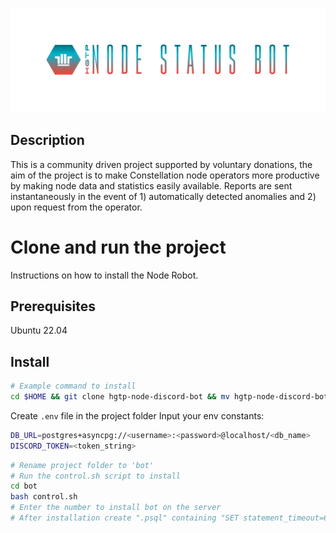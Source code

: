 ![Logo](https://github.com/buzzgreyday/hgtp-node-discord-bot/blob/master/static/logo/banner-color.png)

## Description

This is a community driven project supported by voluntary donations, the aim of the project is to make Constellation node operators more productive by making node data and statistics easily available. Reports are sent instantaneously in the event of 1) automatically detected anomalies and 2) upon request from the operator.

# Clone and run the project

Instructions on how to install the Node Robot.

## Prerequisites

Ubuntu 22.04

## Install

```bash
# Example command to install
cd $HOME && git clone hgtp-node-discord-bot && mv hgtp-node-discord-bot bot
```
Create `.env` file in the project folder
Input your env constants:
```bash
DB_URL=postgres+asyncpg://<username>:<password>@localhost/<db_name>
DISCORD_TOKEN=<token_string>
```
```bash
# Rename project folder to 'bot'
# Run the control.sh script to install
cd bot
bash control.sh
# Enter the number to install bot on the server
# After installation create ".psql" containing "SET statement_timeout=60000;" in the "postgres" user home directory
```
